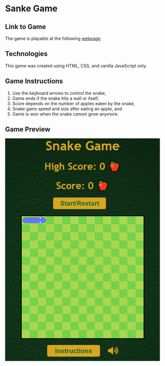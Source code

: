 # Sanke Game

## Link to Game

The game is playable at the following [webpage](https://wissamfawaz.com/Games/SnakeGame/index.html)

## Technologies

This game was created using HTML, CSS, and vanilla JavaScript only.

## Game Instructions

1. Use the keyboard arrows to control the snake,
2. Game ends if the snake hits a wall or itself,
3. Score depends on the number of apples eaten by the snake,
4. Snake gains speed and size after eating an apple, and
5. Game is won when the snake cannot grow anymore.

## Game Preview

![Game Preview](images/game_snippet.png)
